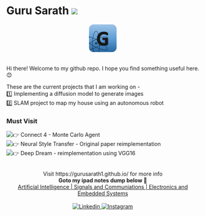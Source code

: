 # Guru Sarath  ![](https://komarev.com/ghpvc/?username=gurusarath1&style=flat-square&color=blueviolet&label=views)

<div align="center">
  <a href="https://www.linkedin.com/in/guru-sarath-t-4ab648131/">
    <img src="https://raw.githubusercontent.com/gurusarath1/gurusarath1/main/includes/images/GitHubLogo_G_anitmation.gif" alt="Guru Sarath T" width="72" height="72">
  </a>
</div>

<br>

Hi there!
Welcome to my github repo. I hope you find something useful here. 😊

<div align="left">
  These are the current projects that I am working on -<br>
  1️⃣ Implementing a diffusion model to generate images <br>
  2️⃣ SLAM project to map my house using an autonomous robot <br>
</div>



### Must Visit
![👉 Connect 4 - Monte Carlo Agent](https://github.com/gurusarath1/Connect_4_Game)  
![👉 Neural Style Transfer - Original paper reimplementation](https://github.com/gurusarath1/Neural-Style-Transfer)  
![👉 Deep Dream - reimplementation using VGG16](https://github.com/gurusarath1/Deep-Dream)


<br>
<div align="center">
  Visit https://gurusarath1.github.io/ for more info <br>
  <b> Goto my ipad notes dump below 📑 </b> <br>
  <a href="https://1drv.ms/f/s!AsoxHpt6IY_JpHfTY-XL2QVBnmcy?e=aJIoAY">
  Artificial Intelligence | Signals and Communiations | Electronics and Embedded Systems
  </a>
</div>



<br>
<div align="center">
  <a href="https://www.linkedin.com/in/gurusarath1/">
    <img
      alt="Linkedin"
      src="https://img.shields.io/badge/linkedin-0077B5?logo=linkedin&logoColor=white&style=for-the-badge"
    />
  </a>
<a href="https://www.instagram.com/gurusarath1/">
  <img
    alt="Instagram"
    src="https://img.shields.io/badge/Instagram-E4405F?logo=instagram&logoColor=white&style=for-the-badge"
  />
</a>
</div>



